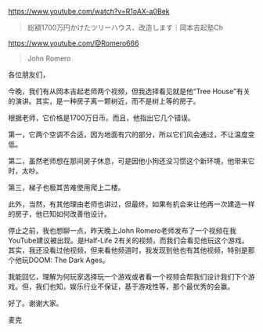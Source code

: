 https://www.youtube.com/watch?v=R1oAX-a0Bek

> 総額1700万円かけたツリーハウス、改造します｜岡本吉起塾Ch

https://www.youtube.com/@Romero666

> John Romero

各位朋友们，

今晚，我们有从岡本吉起老师两个视频，但我选择看见就是他“Tree House”有关的演讲。其实，是一种房子离一颗树近，而不是树上等的房子。

根据老师，它价格是1700万日币。而且，他指出它几个错误。

第一，它两个空调不合适，因为地面有穴的部分，所以它们风会通过，不让温度变低。

第二，虽然老师想在那间房子休息，可是因他小狗还没习惯这个新环境，他带来它时，太吵。

第三，梯子也极其苦难使用爬上二楼。

此外，当然，有其他理由老师也讲过，但最终，如果有机会来让他再一次建造一样的房子，他已知如何改善他设计。

停止之前，我也想聊一点，昨天晚上John Romero老师发布了一个视频在我YouTube建议被出现。是Half-Life 2有关的视频，而我们会看见他玩这个游戏。其实，我还没看过他视频，但来看他频道时，我发现到他也有其他视频，特别是那个他玩DOOM: The Dark Ages。

我能回忆，理解为何玩家选择玩一个游戏或者看一个视频会帮我们设计我们下个游戏。但，我们也知，娱乐行业不保证，基于游戏性等，那个最优秀的会赢。

好了。谢谢大家。

麦克
